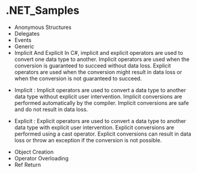 # .NET_Samples
- Anonymous Structures
- Delegates
- Events
- Generic
- Implicit And Explicit
In C#, implicit and explicit operators are used to convert one data type to another.
Implicit operators are used when the conversion is guaranteed to succeed without data loss. 
Explicit operators are used when the conversion might result in data loss or when the conversion is not guaranteed to succeed.


 * Implicit :
Implicit operators are used to convert a data type to another data type without explicit user intervention. 
Implicit conversions are performed automatically by the compiler. Implicit conversions are safe and do not result in data loss.    


 * Explicit :
Explicit operators are used to convert a data type to another data type with explicit user intervention. 
Explicit conversions are performed using a cast operator. Explicit conversions can result in data loss or throw an exception if the conversion is not possible.

- Object Creation
- Operator Overloading
- Ref Return
